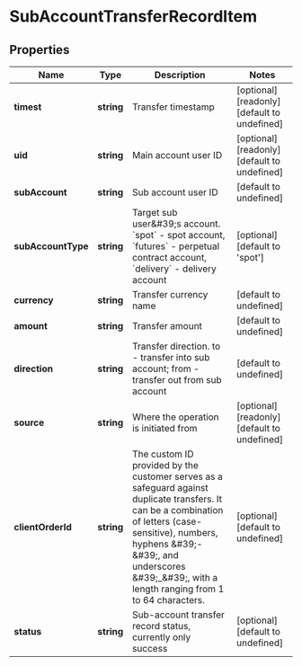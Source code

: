 # SubAccountTransferRecordItem

## Properties

Name | Type | Description | Notes
------------ | ------------- | ------------- | -------------
**timest** | **string** | Transfer timestamp | [optional] [readonly] [default to undefined]
**uid** | **string** | Main account user ID | [optional] [readonly] [default to undefined]
**subAccount** | **string** | Sub account user ID | [default to undefined]
**subAccountType** | **string** | Target sub user\&#39;s account. &#x60;spot&#x60; - spot account, &#x60;futures&#x60; - perpetual contract account, &#x60;delivery&#x60; - delivery account | [optional] [default to &#39;spot&#39;]
**currency** | **string** | Transfer currency name | [default to undefined]
**amount** | **string** | Transfer amount | [default to undefined]
**direction** | **string** | Transfer direction. to - transfer into sub account; from - transfer out from sub account | [default to undefined]
**source** | **string** | Where the operation is initiated from | [optional] [readonly] [default to undefined]
**clientOrderId** | **string** | The custom ID provided by the customer serves as a safeguard against duplicate transfers. It can be a combination of letters (case-sensitive), numbers, hyphens \&#39;-\&#39;, and underscores \&#39;_\&#39;, with a length ranging from 1 to 64 characters. | [optional] [default to undefined]
**status** | **string** | Sub-account transfer record status, currently only success | [optional] [default to undefined]

